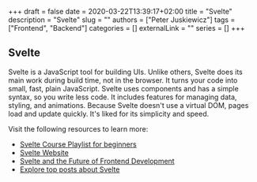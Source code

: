 +++ 
draft = false
date = 2020-03-22T13:39:17+02:00
title = "Svelte"
description = "Svelte"
slug = ""
authors = ["Peter Juskiewicz"]
tags = ["Frontend", "Backend"]
categories = []
externalLink = ""
series = []
+++

## Svelte

Svelte is a JavaScript tool for building UIs. Unlike others, Svelte does its main work during build time, not in the browser. It turns your code into small, fast, plain JavaScript. Svelte uses components and has a simple syntax, so you write less code. It includes features for managing data, styling, and animations. Because Svelte doesn't use a virtual DOM, pages load and update quickly. It's liked for its simplicity and speed.

Visit the following resources to learn more:

- [Svelte Course Playlist for beginners](https://www.youtube.com/playlist?list=PL4cUxeGkcC9hlbrVO_2QFVqVPhlZmz7tO)
- [Svelte Website](https://svelte.dev/)
- [Svelte and the Future of Frontend Development](https://thenewstack.io/svelte-and-the-future-of-front-end-development/)
- [Explore top posts about Svelte](https://app.daily.dev/tags/svelte?ref=roadmapsh)
